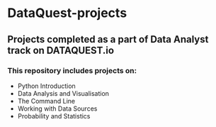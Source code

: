 # DataQuest-projects 
## Projects completed as a part of Data Analyst track on DATAQUEST.io

### This repository includes projects on:

- Python Introduction
- Data Analysis and Visualisation
- The Command Line
- Working with Data Sources
- Probability and Statistics
